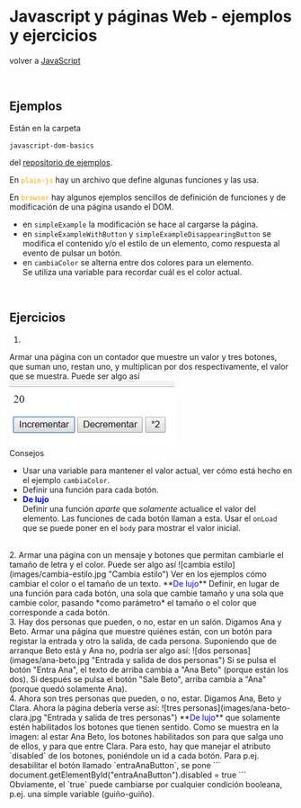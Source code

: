 # Javascript y páginas Web - ejemplos y ejercicios

volver a [JavaScript](./javascript-intro.md)

<br/>

## Ejemplos
Están en la carpeta 
```
javascript-dom-basics
```
del [repositorio de ejemplos](https://github.com/obj2-material/javascript-dom).

En <span style="color: orange">`plain-js`</span> hay un archivo que define algunas funciones y las usa. 

En <span style="color: orange">`browser`</span> hay algunos ejemplos sencillos de definición de funciones y de modificación de una página usando el DOM. 
- en `simpleExample` la modificación se hace al cargarse la página.
- en `simpleExampleWithButton` y `simpleExampleDisappearingButton` se modifica el contenido y/o el estilo de un elemento, como respuesta al evento de pulsar un botón.
- en `cambiaColor` se alterna entre dos colores para un elemento.  
Se utiliza una variable para recordar cuál es el color actual.

<br/>

## Ejercicios

1.  
  Armar una página con un contador que muestre un valor y tres botones, que suman uno, restan uno, y multiplican por dos respectivamente, el valor que se muestra. Puede ser algo así  
  ![contador](images/contador.jpg "Contador")    
  Consejos
  - Usar una variable para mantener el valor actual, ver cómo está hecho en el ejemplo `cambiaColor`.
  - Definir una función para cada botón.  
  - **<span style="color: blue">De lujo</span>**  
    Definir una función *aparte* que *solamente* actualice el valor del elemento. Las funciones de cada botón llaman a esta. Usar el `onLoad` que se puede poner en el `body` para mostrar el valor inicial.  
  <br/>
2.  
  Armar una página con un mensaje y botones que permitan cambiarle el tamaño de letra y el color. Puede ser algo así  
  ![cambia estilo](images/cambia-estilo.jpg "Cambia estilo")  
  Ver en los ejemplos cómo cambiar el color o el tamaño de un texto.  
  **<span style="color: blue">De lujo</span>**  
  Definir, en lugar de una función para cada botón, una sola que cambie tamaño y una sola que cambie color, pasando *como parámetro* el tamaño o el color que corresponde a cada botón.  
  <br/>
3. 
  Hay dos personas que pueden, o no, estar en un salón. Digamos Ana y Beto. Armar una página que muestre quiénes están, con un botón para registar la entrada y otro la salida, de cada persona. Suponiendo que de arranque Beto está y Ana no, podría ser algo así:  
  ![dos personas](images/ana-beto.jpg "Entrada y salida de dos personas")  
  Si se pulsa el botón "Entra Ana", el texto de arriba cambia a "Ana Beto" (porque están los dos). Si después se pulsa el botón "Sale Beto", arriba cambia a "Ana" (porque quedó solamente Ana).  
  <br/>
4. 
  Ahora son tres personas que pueden, o no, estar. Digamos Ana, Beto y Clara. Ahora la página debería verse así: 
  ![tres personas](images/ana-beto-clara.jpg "Entrada y salida de tres personas")  
  **<span style="color: blue">De lujo</span>**  
  que solamente estén habilitados los botones que tienen sentido. Como se muestra en la imagen: al estar Ana Beto, los botones habilitados son para que salga uno de ellos, y para que entre Clara.  
  Para esto, hay que manejar el atributo `disabled` de los botones, poniéndole un id a cada botón. Para p.ej. desabilitar el botón llamado `entraAnaButton`, se pone
  ```
  document.getElementById("entraAnaButton").disabled = true
  ```
  Obviamente, el `true` puede cambiarse por cualquier condición booleana, p.ej. una simple variable (guiño-guiño).

